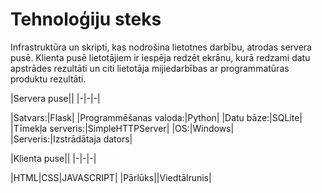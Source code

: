 # Tehnoloģiju steks

Infrastruktūra un skripti, kas nodrošina lietotnes darbību, atrodas servera pusē. Klienta pusē lietotājiem ir iespēja redzēt ekrānu, kurā redzami datu apstrādes rezultāti un citi lietotāja mijiedarbības ar programmatūras produktu rezultāti.

|Servera puse||
|-|-|-|

|Satvars:|Flask|
|Programmēšanas valoda:|Python|
|Datu bāze:|SQLite|
|Tīmekļa serveris:|SimpleHTTPServer|
|OS:|Windows|
|Serveris:|Izstrādātaja dators|



|Klienta puse||
|-|-|-|

|HTML|CSS|JAVASCRIPT|
|Pārlūks||Viedtālrunis|
